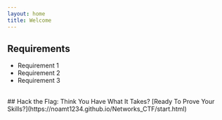 ```yaml
---
layout: home
title: Welcome
---
```


## Requirements

- Requirement 1
- Requirement 2
- Requirement 3

<br>
## Hack the Flag: Think You Have What It Takes?
[Ready To Prove Your Skills?](https://noamt1234.github.io/Networks_CTF/start.html)
